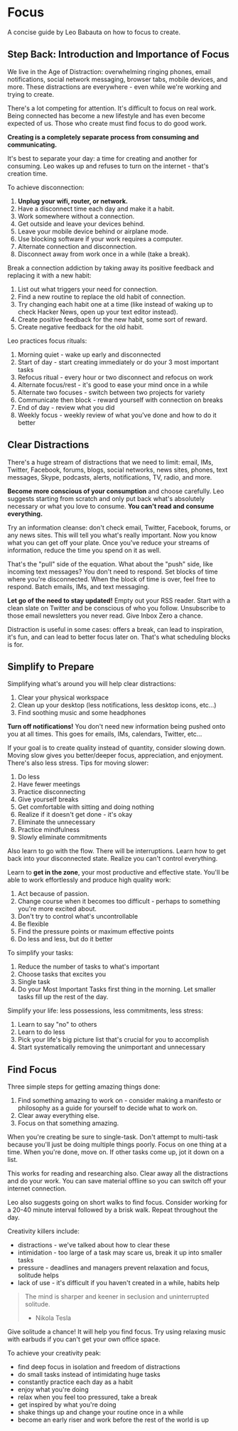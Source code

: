 # Focus

A concise guide by Leo Babauta on how to focus to create.

## Step Back: Introduction and Importance of Focus

We live in the Age of Distraction: overwhelming ringing phones, email notifications, social network
messaging, browser tabs, mobile devices, and more. These distractions are everywhere - even while
we're working and trying to create.

There's a lot competing for attention. It's difficult to focus on real work. Being connected has
become a new lifestyle and has even become expected of us. Those who create must find focus to do
good work.

**Creating is a completely separate process from consuming and communicating.**

It's best to separate your day: a time for creating and another for consuming. Leo wakes up and
refuses to turn on the internet - that's creation time.

To achieve disconnection:

1. **Unplug your wifi, router, or network.**
2. Have a disconnect time each day and make it a habit.
3. Work somewhere without a connection.
4. Get outside and leave your devices behind.
5. Leave your mobile device behind or airplane mode.
6. Use blocking software if your work requires a computer.
7. Alternate connection and disconnection.
8. Disconnect away from work once in a while (take a break).

Break a connection addiction by taking away its positive feedback and replacing it with a new habit:

1. List out what triggers your need for connection.
2. Find a new routine to replace the old habit of connection.
3. Try changing each habit one at a time (like instead of waking up to check Hacker News, open up
   your text editor instead).
4. Create positive feedback for the new habit, some sort of reward.
5. Create negative feedback for the old habit.

Leo practices focus rituals:

1. Morning quiet - wake up early and disconnected
2. Start of day - start creating immediately or do your 3 most important tasks
3. Refocus ritual - every hour or two disconnect and refocus on work
4. Alternate focus/rest - it's good to ease your mind once in a while
5. Alternate two focuses - switch between two projects for variety
6. Communicate then block - reward yourself with connection on breaks
7. End of day - review what you did
8. Weekly focus - weekly review of what you've done and how to do it better

## Clear Distractions

There's a huge stream of distractions that we need to limit: email, IMs, Twitter, Facebook, forums,
blogs, social networks, news sites, phones, text messages, Skype, podcasts, alerts, notifications,
TV, radio, and more.

**Become more conscious of your consumption** and choose carefully. Leo suggests starting from
scratch and only put back what's absolutely necessary or what you love to consume. **You can't read
and consume everything.**

Try an information cleanse: don't check email, Twitter, Facebook, forums, or any news sites. This
will tell you what's really important. Now you know what you can get off your plate. Once you've
reduce your streams of information, reduce the time you spend on it as well.

That's the "pull" side of the equation. What about the "push" side, like incoming text messages? You
don't need to respond. Set blocks of time where you're disconnected. When the block of time is over,
feel free to respond. Batch emails, IMs, and text messaging.

**Let go of the need to stay updated!** Empty out your RSS reader. Start with a clean slate on
Twitter and be conscious of who you follow. Unsubscribe to those email newsletters you never read.
Give Inbox Zero a chance.

Distraction is useful in some cases: offers a break, can lead to inspiration, it's fun, and can lead
to better focus later on. That's what scheduling blocks is for.

## Simplify to Prepare

Simplifying what's around you will help clear distractions:

1. Clear your physical workspace
2. Clean up your desktop (less notifications, less desktop icons, etc...)
3. Find soothing music and some headphones

**Turn off notifications!** You don't need new information being pushed onto you at all times. This
goes for emails, IMs, calendars, Twitter, etc...

If your goal is to create quality instead of quantity, consider slowing down. Moving slow gives you
better/deeper focus, appreciation, and enjoyment. There's also less stress. Tips for moving slower:

1. Do less
2. Have fewer meetings
3. Practice disconnecting
4. Give yourself breaks
5. Get comfortable with sitting and doing nothing
6. Realize if it doesn't get done - it's okay
7. Eliminate the unnecessary
8. Practice mindfulness
9. Slowly eliminate commitments

Also learn to go with the flow. There will be interruptions. Learn how to get back into your
disconnected state. Realize you can't control everything.

Learn to **get in the zone**, your most productive and effective state. You'll be able to work
effortlessly and produce high quality work:

1. Act because of passion.
2. Change course when it becomes too difficult - perhaps to something you're more excited about.
3. Don't try to control what's uncontrollable
4. Be flexible
5. Find the pressure points or maximum effective points
6. Do less and less, but do it better

To simplify your tasks:

1. Reduce the number of tasks to what's important
2. Choose tasks that excites you
3. Single task
4. Do your Most Important Tasks first thing in the morning. Let smaller tasks fill up the rest of
   the day.

Simplify your life: less possessions, less commitments, less stress:

1. Learn to say "no" to others
2. Learn to do less
3. Pick your life's big picture list that's crucial for you to accomplish
4. Start systematically removing the unimportant and unnecessary

## Find Focus

Three simple steps for getting amazing things done:

1. Find something amazing to work on - consider making a manifesto or philosophy as a guide for
   yourself to decide what to work on.
2. Clear away everything else.
3. Focus on that something amazing.

When you're creating be sure to single-task. Don't attempt to multi-task because you'll just be
doing multiple things poorly. Focus on one thing at a time. When you're done, move on. If other
tasks come up, jot it down on a list.

This works for reading and researching also. Clear away all the distractions and do your work. You
can save material offline so you can switch off your internet connection.

Leo also suggests going on short walks to find focus. Consider working for a 20-40 minute interval
followed by a brisk walk. Repeat throughout the day.

Creativity killers include:

* distractions - we've talked about how to clear these
* intimidation - too large of a task may scare us, break it up into smaller tasks
* pressure - deadlines and managers prevent relaxation and focus, solitude helps
* lack of use - it's difficult if you haven't created in a while, habits help

> The mind is sharper and keener in seclusion and uninterrupted solitude.
> - Nikola Tesla

Give solitude a chance! It will help you find focus. Try using relaxing music with earbuds if you
can't get your own office space.

To achieve your creativity peak:

* find deep focus in isolation and freedom of distractions
* do small tasks instead of intimidating huge tasks
* constantly practice each day as a habit
* enjoy what you're doing
* relax when you feel too pressured, take a break
* get inspired by what you're doing
* shake things up and change your routine once in a while
* become an early riser and work before the rest of the world is up